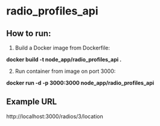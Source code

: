 # radio_profiles_api

## How to run:

1) Build a Docker image from Dockerfile:

  **docker build -t node_app/radio_profiles_api .**

2) Run container from image on port 3000:

  **docker run -d -p 3000:3000 node_app/radio_profiles_api**
  
## Example URL

http://localhost:3000/radios/3/location
